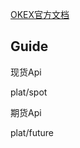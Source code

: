 [OKEX官方文档](https://www.okex.com/docs/zh/#spot-README)

## Guide
现货Api

plat/spot

期货Api

plat/future